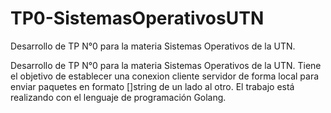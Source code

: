 # TP0-SistemasOperativosUTN
Desarrollo de TP N°0 para la materia Sistemas Operativos de la UTN.

Desarrollo de TP N°0 para la materia Sistemas Operativos de la UTN. Tiene el objetivo de establecer una conexion cliente servidor de forma local para enviar paquetes en formato []string de un lado al otro.
El trabajo está realizando con el lenguaje de programación Golang.
